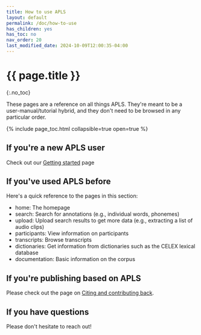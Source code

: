 ```yaml
---
title: How to use APLS
layout: default
permalink: /doc/how-to-use
has_children: yes
has_toc: no
nav_order: 20
last_modified_date: 2024-10-09T12:00:35-04:00
---
```


# {{ page.title }}
{:.no_toc}

These pages are a reference on all things APLS.
They're meant to be a user-manual/tutorial hybrid, and they don't need to be browsed in any particular order.

{% include page_toc.html collapsible=true open=true %}

## If you're a **new APLS user**

Check out our [Getting started](doc/getting-started) page


## If you've **used APLS before**

Here's a quick reference to the pages in this section:

<!-- Map the pages in how-to to the menu items on the navbar -->

- home: The homepage
- search: Search for annotations (e.g., individual words, phonemes)
- upload: Upload search results to get more data (e.g., extracting a list of audio clips)
- participants: View information on participants
- transcripts: Browse transcripts
- dictionaries: Get information from dictionaries such as the CELEX lexical database
- documentation: Basic information on the corpus


## If you're **publishing based on APLS**

Please check out the page on [Citing and contributing back](doc/citing-contributing).


## If you have **questions**

Please don't hesitate to reach out!
<!-- MORE INFO -->


